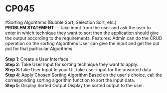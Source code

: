 # CP045
#Sorting Algorithms (Bubble Sort, Selection Sort, etc.)
</br>
**PROBLEM STATEMENT** :- Take input from the user and ask the user to enter in which technique they want to sort then the application should give the output according to the requirements.
Features:
Admin can do the CRUD operation on the sorting Algorithms 
User can give the input and get the out put for that particular Algorithms
</br>
</br>
**Step 1**: Create a User Interface
</br>
**Step 2**: Take User Input for sorting technique they want to apply.
</br>
**Step 3**:Take User Input 
In your UI, take user input for the unsorted data.
</br>
**Step 4**: Apply Chosen Sorting Algorithm
Based on the user's choice, call the corresponding sorting algorithm function to sort the input data.
</br>
**Step 5**: Display Sorted Output
Display the sorted output to the user.
</br>

